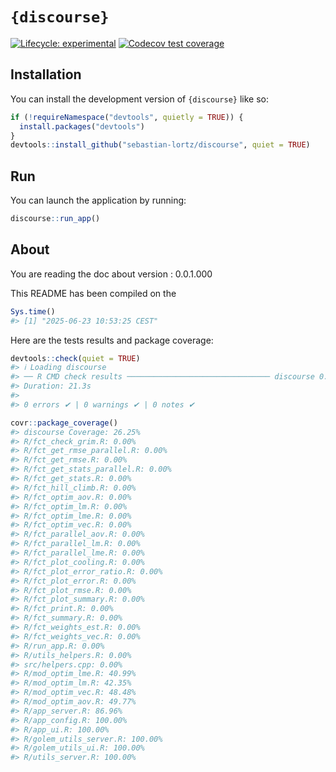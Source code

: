 
<!-- README.md is generated from README.Rmd. Please edit that file -->

# `{discourse}`

<!-- badges: start -->

[![Lifecycle:
experimental](https://img.shields.io/badge/lifecycle-experimental-orange.svg)](https://lifecycle.r-lib.org/articles/stages.html#experimental)
[![Codecov test
coverage](https://codecov.io/gh/sebastian-lortz/discourse/graph/badge.svg)](https://app.codecov.io/gh/sebastian-lortz/discourse)
<!-- badges: end -->

## Installation

You can install the development version of `{discourse}` like so:

``` r
if (!requireNamespace("devtools", quietly = TRUE)) {
  install.packages("devtools")
}
devtools::install_github("sebastian-lortz/discourse", quiet = TRUE)
```

## Run

You can launch the application by running:

``` r
discourse::run_app()
```

## About

You are reading the doc about version : 0.0.1.000

This README has been compiled on the

``` r
Sys.time()
#> [1] "2025-06-23 10:53:25 CEST"
```

Here are the tests results and package coverage:

``` r
devtools::check(quiet = TRUE)
#> ℹ Loading discourse
#> ── R CMD check results ──────────────────────────────── discourse 0.0.1.000 ────
#> Duration: 21.3s
#> 
#> 0 errors ✔ | 0 warnings ✔ | 0 notes ✔
```

``` r
covr::package_coverage()
#> discourse Coverage: 26.25%
#> R/fct_check_grim.R: 0.00%
#> R/fct_get_rmse_parallel.R: 0.00%
#> R/fct_get_rmse.R: 0.00%
#> R/fct_get_stats_parallel.R: 0.00%
#> R/fct_get_stats.R: 0.00%
#> R/fct_hill_climb.R: 0.00%
#> R/fct_optim_aov.R: 0.00%
#> R/fct_optim_lm.R: 0.00%
#> R/fct_optim_lme.R: 0.00%
#> R/fct_optim_vec.R: 0.00%
#> R/fct_parallel_aov.R: 0.00%
#> R/fct_parallel_lm.R: 0.00%
#> R/fct_parallel_lme.R: 0.00%
#> R/fct_plot_cooling.R: 0.00%
#> R/fct_plot_error_ratio.R: 0.00%
#> R/fct_plot_error.R: 0.00%
#> R/fct_plot_rmse.R: 0.00%
#> R/fct_plot_summary.R: 0.00%
#> R/fct_print.R: 0.00%
#> R/fct_summary.R: 0.00%
#> R/fct_weights_est.R: 0.00%
#> R/fct_weights_vec.R: 0.00%
#> R/run_app.R: 0.00%
#> R/utils_helpers.R: 0.00%
#> src/helpers.cpp: 0.00%
#> R/mod_optim_lme.R: 40.99%
#> R/mod_optim_lm.R: 42.35%
#> R/mod_optim_vec.R: 48.48%
#> R/mod_optim_aov.R: 49.77%
#> R/app_server.R: 86.96%
#> R/app_config.R: 100.00%
#> R/app_ui.R: 100.00%
#> R/golem_utils_server.R: 100.00%
#> R/golem_utils_ui.R: 100.00%
#> R/utils_server.R: 100.00%
```
